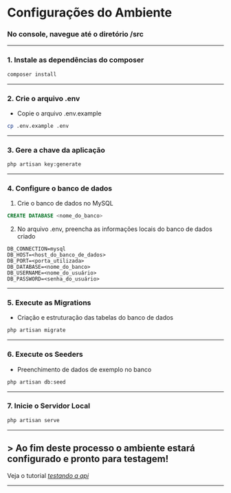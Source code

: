 # Configurações do Ambiente

###  No console, navegue até o diretório /src

---

### 1. Instale as dependências do composer
``` bash
composer install 
```
---

### 2. Crie o arquivo .env
- Copie o arquivo .env.example
``` bash
cp .env.example .env 
```
---
### 3. Gere a chave da aplicação
``` bash
php artisan key:generate
```
---

### 4. Configure o banco de dados
1. Crie o banco de dados no MySQL
``` sql
CREATE DATABASE <nome_do_banco> 
```
2. No arquivo .env, preencha as informações locais do banco de dados criado
``` env
DB_CONNECTION=mysql
DB_HOST=<host_do_banco_de_dados>
DB_PORT=<porta_utilizada>
DB_DATABASE=<nome_do_banco>
DB_USERNAME=<nome_do_usuário>
DB_PASSWORD=<senha_do_usuário>
```
---
### 5. Execute as Migrations
- Criação e estruturação das tabelas do banco de dados
``` bash
php artisan migrate 
```
---

### 6. Execute os Seeders
- Preenchimento de dados de exemplo no banco 
``` bash
php artisan db:seed 
```
---

### 7. Inicie o Servidor Local
``` bash
php artisan serve 
```
---

## \> Ao fim deste processo o ambiente estará configurado e pronto para testagem!

Veja o tutorial *[testando a api](/Acme_Fitness_Laravel/docs/md/rodando_testes.md)*

---
